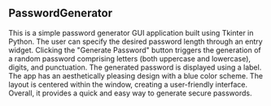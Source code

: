 ##  PasswordGenerator
This is a simple password generator GUI application built using Tkinter in Python. The user can specify the desired password length through an entry widget. Clicking the "Generate Password" button triggers the generation of a random password comprising letters (both uppercase and lowercase), digits, and punctuation. The generated password is displayed using a label. The app has an aesthetically pleasing design with a blue color scheme. The layout is centered within the window, creating a user-friendly interface. Overall, it provides a quick and easy way to generate secure passwords.
